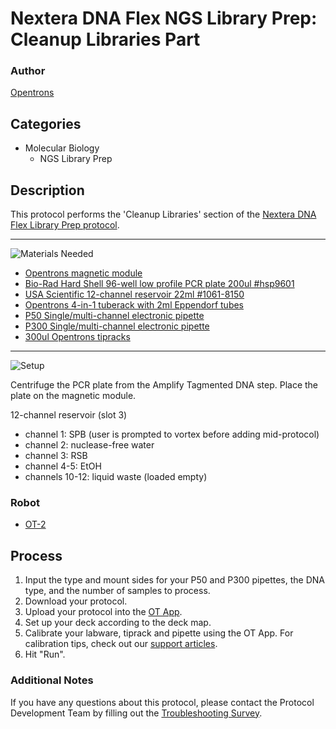 # Nextera DNA Flex NGS Library Prep: Cleanup Libraries Part

### Author
[Opentrons](https://opentrons.com/)

## Categories
* Molecular Biology
	* NGS Library Prep

## Description
This protocol performs the 'Cleanup Libraries' section of the [Nextera DNA Flex Library Prep protocol](https://www.illumina.com/products/by-type/sequencing-kits/library-prep-kits/nextera-dna-flex.html).

---
![Materials Needed](https://s3.amazonaws.com/opentrons-protocol-library-website/custom-README-images/001-General+Headings/materials.png)

* [Opentrons magnetic module](https://shop.opentrons.com/collections/hardware-modules/products/magdeck)
* [Bio-Rad Hard Shell 96-well low profile PCR plate 200ul #hsp9601](bio-rad.com/en-us/sku/hsp9601-hard-shell-96-well-pcr-plates-low-profile-thin-wall-skirted-white-clear?ID=hsp9601)
* [USA Scientific 12-channel reservoir 22ml #1061-8150](https://www.usascientific.com/12-channel-automation-reservoir.aspx)
* [Opentrons 4-in-1 tuberack with 2ml Eppendorf tubes](https://shop.opentrons.com/collections/racks-and-adapters/products/tube-rack-set-1)
* [P50 Single/multi-channel electronic pipette](https://shop.opentrons.com/collections/ot-2-pipettes)
* [P300 Single/multi-channel electronic pipette](https://shop.opentrons.com/collections/ot-2-pipettes)
* [300ul Opentrons tipracks](https://shop.opentrons.com/collections/opentrons-tips/products/opentrons-300ul-tips)

---
![Setup](https://s3.amazonaws.com/opentrons-protocol-library-website/custom-README-images/001-General+Headings/Setup.png)

Centrifuge the PCR plate from the Amplify Tagmented DNA step. Place the plate on the magnetic module.

12-channel reservoir (slot 3)
* channel 1: SPB (user is prompted to vortex before adding mid-protocol)
* channel 2: nuclease-free water
* channel 3: RSB
* channel 4-5: EtOH
* channels 10-12: liquid waste (loaded empty)

### Robot
* [OT-2](https://opentrons.com/ot-2)

## Process
1. Input the type and mount sides for your P50 and P300 pipettes, the DNA type, and the number of samples to process.
2. Download your protocol.
3. Upload your protocol into the [OT App](https://opentrons.com/ot-app).
4. Set up your deck according to the deck map.
5. Calibrate your labware, tiprack and pipette using the OT App. For calibration tips, check out our [support articles](https://support.opentrons.com/en/collections/1559720-guide-for-getting-started-with-the-ot-2).
6. Hit "Run".

### Additional Notes
If you have any questions about this protocol, please contact the Protocol Development Team by filling out the [Troubleshooting Survey](https://protocol-troubleshooting.paperform.co/).
